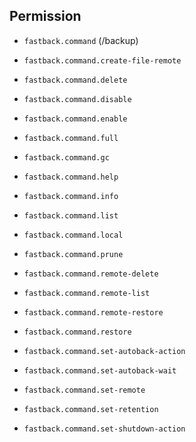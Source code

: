 
Permission
--------------------------------
* `fastback.command` (/backup)

* `fastback.command.create-file-remote`
* `fastback.command.delete`
* `fastback.command.disable`
* `fastback.command.enable`
* `fastback.command.full`
* `fastback.command.gc`
* `fastback.command.help`
* `fastback.command.info`
* `fastback.command.list`
* `fastback.command.local`
* `fastback.command.prune`
* `fastback.command.remote-delete`
* `fastback.command.remote-list`
* `fastback.command.remote-restore`
* `fastback.command.restore`
* `fastback.command.set-autoback-action`
* `fastback.command.set-autoback-wait`
* `fastback.command.set-remote`
* `fastback.command.set-retention`
* `fastback.command.set-shutdown-action`
